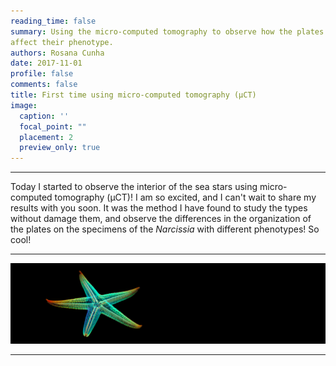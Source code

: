 ```yaml
--- 
reading_time: false
summary: Using the micro-computed tomography to observe how the plates that form the sea star body wall connect to each other and 
affect their phenotype.
authors: Rosana Cunha
date: 2017-11-01
profile: false
comments: false
title: First time using micro-computed tomography (μCT)
image:
  caption: ''
  focal_point: ""
  placement: 2
  preview_only: true
---
```


---

Today I started to observe the interior of the sea stars using micro-computed tomography (μCT)! I am so excited, and I can't wait to share my 
results with you soon. It was the method I have found to study the types without damage them, and observe the differences in the organization
of the plates on the specimens of the _Narcissia_ with different phenotypes! So cool! 

---

![Micro Ct](https://raw.githubusercontent.com/rosanafcunha/rosanafcunha/master/static/media/Tomo.png "Tomografia")

---

